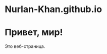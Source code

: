# Nurlan-Khan.github.io
<!DOCTYPE html>
<html lang="ru">
  <head>
    <meta charset="utf-8">
    <title>Привет, мир!</title>
  </head>
  <body>
    <h1>Привет, мир!</h1>
    <p>Это веб-страница.</p>
 </body>
</html>
